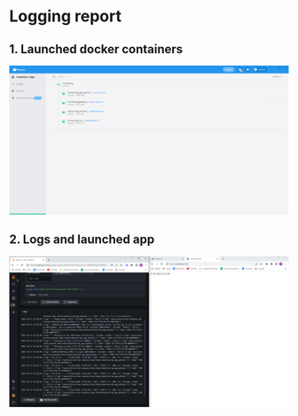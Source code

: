 # Logging report 
## 1. Launched docker containers 
![2](screenshots/docker.png)

## 2. Logs and launched app 
![3](screenshots/proof.png)